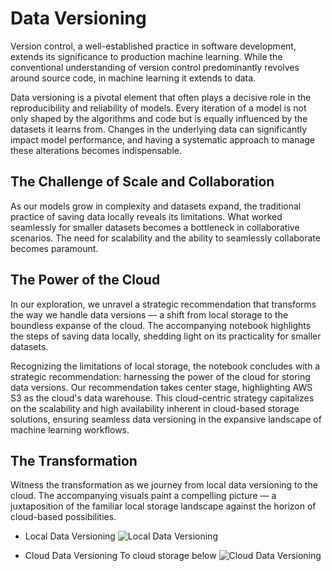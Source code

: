 # Data Versioning

Version control, a well-established practice in software development, extends its significance to production machine learning. While the conventional understanding of version control predominantly revolves around source code, in machine learning it extends to data.

Data versioning is a pivotal element that often plays a decisive role in the reproducibility and reliability of models. Every iteration of a model is not only shaped by the algorithms and code but is equally influenced by the datasets it learns from. Changes in the underlying data can significantly impact model performance, and having a systematic approach to manage these alterations becomes indispensable.

## The Challenge of Scale and Collaboration
As our models grow in complexity and datasets expand, the traditional practice of saving data locally reveals its limitations. What worked seamlessly for smaller datasets becomes a bottleneck in collaborative scenarios. The need for scalability and the ability to seamlessly collaborate becomes paramount.

## The Power of the Cloud 

In our exploration, we unravel a strategic recommendation that transforms the way we handle data versions — a shift from local storage to the boundless expanse of the cloud. The accompanying notebook highlights the steps of saving data locally, shedding light on its practicality for smaller datasets.

Recognizing the limitations of local storage, the notebook concludes with a strategic recommendation: harnessing the power of the cloud for storing data versions. Our recommendation takes center stage, highlighting AWS S3 as the cloud's data warehouse. This cloud-centric strategy capitalizes on the scalability and high availability inherent in cloud-based storage solutions, ensuring seamless data versioning in the expansive landscape of machine learning workflows.


## The Transformation
Witness the transformation as we journey from local data versioning to the cloud. The accompanying visuals paint a compelling picture — a juxtaposition of the familiar local storage landscape against the horizon of cloud-based possibilities.
* Local Data Versioning
![Local Data Versioning](/Car-Prices-Prediction/imgs/local_data_versioning.png)

* Cloud  Data Versioning
To cloud storage below
![Cloud Data Versioning](/Car-Prices-Prediction/imgs/cloud_data_versioning.png)